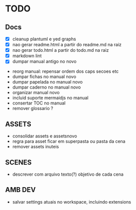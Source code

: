# TODO

## Docs

- [x] cleanup plantuml e yed graphs
- [x] nao gerar readme.html a partir do readme.md na raiz
- [x] nao gerar todo.html a partir do todo.md na raiz
- [x] markdown lint
- [x] dumpar manual antigo no novo
- reorg manual: repensar ordem dos caps secoes etc
- dumpar fichas no manual novo
- dumpar papelada no manual novo
- dumpar caderno no manual novo
- organizar manual novo
- incluid suporte mermaidjs no manual
- consertar TOC no manual
- remover glossario ?

## ASSETS

- consolidar assets e assetsnovo
- regra para asset ficar em superpasta ou pasta da cena
- remover assets inuteis

## SCENES

- descrever com arquivo texto(?) objetivo de cada cena

## AMB DEV

- salvar settings atuais no workspace, incluindo extensions
